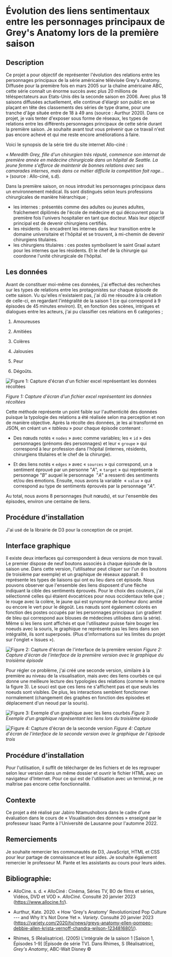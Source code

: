 # Évolution des liens sentimentaux entre les personnages principaux de Grey's Anatomy lors de la première saison

## Description

Ce projet a pour objectif de représenter l'évolution des relations entre les personnages principaux de la série américaine télévisée Grey's Anatomy. Diffusée pour la première fois en mars 2005 sur la chaîne américaine ABC, cette série connaît un énorme succès avec plus 20 millions de téléspectateurs aux Etats-Unis dès la seconde saison en 2006. Avec plus 18 saisons diffusées actuellement, elle continue d'élargir son public en se plaçant en tête des classements des séries de type drame, pour une tranche d'âge située entre de 18 à 49 ans (source : Aurthur 2020). Dans ce projet, je vais tenter d'exposer sous forme de réseaux, les types de relations entre les différents personnages principaux de cette série durant la première saison. Je souhaite avant tout vous prévenir que ce travail n'est pas encore achevé et qui me reste encore améliorations à faire.

Voici le synopsis de la série tiré du site internet Allo-ciné :

« *Meredith Grey, fille d'un chirurgien très réputé, commence son internat de première année en médecine chirurgicale dans un hôpital de Seattle. La jeune femme s'efforce de maintenir de bonnes relations avec ses camarades internes, mais dans ce métier difficile la compétition fait rage...* » (source : Allo-ciné, s.d).

Dans la première saison, on nous introduit les personnages principaux dans un environnement médical. Ils sont distingués selon leurs professions chirurgicales de manière hiérarchique ; 
- les internes : présentés comme des adultes ou jeunes adultes, fraîchement diplômés de l'école de médecine et qui découvrent pour la première fois l'univers hospitalier en tant que docteur. Mais leur objectif principal est de devenir chirurgiens certifiés. 
- les résidents : ils encadrent les internes dans leur transition entre le domaine universitaire et l'hôpital et se trouvent, à mi-chemin de devenir chirurgiens titulaires. 
- les chirurgiens titulaires : ces postes symbolisent le saint Graal autant pour les internes que les résidents. Et le chef de la chirurgie qui coordonne l'unité chirurgicale de l'hôpital.

## Les données

Avant de constituer moi-même ces données, j'ai effectué des recherches sur les types de relations entre les protagonistes sur chaque épisode de cette saison. Vu qu'elles n'existaient pas, j'ai dû me résoudre à la création de celle-ci, en regardant l'intégralité de la saison 1 (ce qui correspond à 9 épisodes de 45 minutes environ). Et, en fonction des scènes, intrigues et dialogues entre les acteurs, j'ai pu classifier ces relations en 6 catégories ;

1.  Amoureuses

2.  Amitiées

3.  Colères

4.  Jalousies

5.  Peur

6.  Dégoûts.

![Figure 1: Capture d'écran d'un fichier excel représentant les données récoltées](https://github.com/Aaeilo/Visulation-des-relations-travers-un-r-seau-le-cas-avec-Grey-s-Anatomy/blob/main/figure_readme/figure_1.png)

*Figure 1: Capture d'écran d'un fichier excel représentant les données récoltées*

Cette méthode représente un point faible sur l'authenticité des données puisque la typologie des relations a été réalisée selon ma perception et non de manière objective. Après la récolte des données, je les ai transformé en JSON, en créant un « *tableau* » pour chaque épisode contenant :

-   Des nœuds notés « `nodes` » avec comme variables; les « `id` » des personnages (prénoms des personnages) et leur « `groupe` » qui correspond à leur profession dans l'hôpital (internes, résidents, chirurgiens titulaires et le chef de la chirurgie).

-   Et des liens notés « `edges` » avec « `sources` » qui correspond, un a sentiment éprouvé par un personne "*A*", « `target` » qui représente le personnage "*B*" auquel le personnage  "*A*" a ressenti des sentiments et/ou des émotions. Ensuite, nous avons la variable  « `value` » qui correspond au type de sentiments éprouvés par la personnage "*A*".

Au total, nous avons 8 personnages (huit nœuds), et sur l'ensemble des épisodes, environ une centaine de liens.

## Procédure d'installation

J'ai usé de la librairie de D3 pour la conception de ce projet.

## Interface graphique

Il existe deux interfaces qui correspondent à deux versions de mon travail. Le premier dispose de neuf boutons associés à chaque épisode de la saison une. Dans cette version, l'utilisateur peut cliquer sur l'un des boutons (le troisième par exemple) et un graphique de réseaux apparaît. Il représente les types de liaisons qui ont eu lieu dans cet épisode. Nous pouvons observer que l'ensemble des liens disposent d'une flèche indiquant la cible des sentiments éprouvés. Pour le choix des couleurs, j'ai sélectionné celles qui étaient évocatrices pour nous occidentaux telle que ; le rouge avec la colère, le jaune qui est synonyme de bonheur donc amitié ou encore le vert pour le dégoût. Les nœuds sont également colorés en fonction des postes occupés par les personnages principaux (un gradient de bleu qui correspond aux blouses de médecines utilisées dans la série).
Même si les liens sont affichés et que l'utilisateur puisse faire bouger les noeuds avec la souris, le graphique ne représente pas les liens dans son intégralité, ils sont superposés. (Plus d'informations sur les limites du projet sur l'onglet « Issues »).

![Figure 2: Capture d'écran de l'interface de la première version](https://github.com/Aaeilo/Visulation-des-relations-travers-un-r-seau-le-cas-avec-Grey-s-Anatomy/blob/main/figure_readme/figure_2.png)
*Figure 2: Capture d'écran de l'interface de la première version avec le graphique du troisième épisode*

Pour régler ce problème, j'ai créé une seconde version, similaire à la première au niveau de la visualisation, mais avec des liens courbés ce qui donne une meilleure lecture des typologies des relations (comme le montre la figure 3). Le souci est que ces liens ne s'affichent pas et que seuls les noeuds sont visibles. De plus, les interactions semblent fonctionner normalement (changement des graphes en fonction des épisodes et déplacement d'un neoud par la souris). 

![Figure 3: Exemple d'un graphique avec les liens courbés](https://github.com/Aaeilo/Visulation-des-relations-travers-un-r-seau-le-cas-avec-Grey-s-Anatomy/blob/main/figure_readme/figure_3.png)
*Figure 3: Exemple d'un graphique réprésentant les liens lors du troisième épisode*


![Figure 4: Capture d'écran de la seconde version](https://github.com/Aaeilo/Visulation-des-relations-travers-un-r-seau-le-cas-avec-Grey-s-Anatomy/blob/main/figure_readme/figure_4.png)
*Figure 4: Capture d'écran de l'interface de la seconde version avec le graphique de l'épisode trois*


## Procédure d'installation

Pour l'utilisation, il suffit de télécharger de les fichiers et de les regrouper selon leur version dans un même dossier et ouvrir le fichier HTML avec un navigateur d'Internet. Pour ce qui est de l'utilisation avec un terminal, je ne maîtrise pas encore cette fonctionnalité.

## Contexte

Ce projet a été réalisé par Jabiro Ntamushobora dans le cadre d'une évaluation dans le cours de « Visualisation des données » enseigné par le professeur Isaac Pante à l'Université de Lausanne pour l'automne 2022.

## Remerciements

Je souhaite remercier les communautés de D3, JavaScript, HTML et CSS pour leur partage de connaissance et leur aides. Je souhaite également remercier le professeur M. Pante et les assistants au cours pour leurs aides.

## Bibliographie:

-   AlloCine. s. d. « AlloCiné : Cinéma, Séries TV, BO de films et séries, Vidéos, DVD et VOD ». *AlloCiné*. Consulté 20 janvier 2023 (<https://www.allocine.fr/>).

-   Aurthur, Kate. 2020. « How 'Grey's Anatomy' Revolutionized Pop Culture --- and Why It's Not Done Yet ». *Variety*. Consulté 20 janvier 2023 (<https://variety.com/2020/tv/news/greys-anatomy-ellen-pompeo-debbie-allen-krista-vernoff-chandra-wilson-1234816801/>).

-   Rhimes, S (Réalisatrice). (2005) L'intégrale de la saison 1 [Saison 1, Épisodes 1-9] [Épisode de série TV]. Dans Rhimes, S (Réalisatrice), *Grey's Anatomy*, ABC-Walt Disney ©


